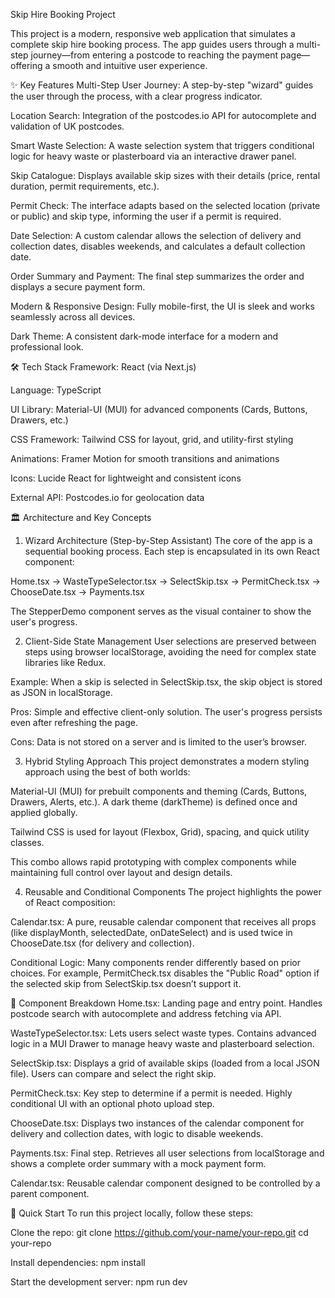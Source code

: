 Skip Hire Booking Project

This project is a modern, responsive web application that simulates a complete skip hire booking process. The app guides users through a multi-step journey—from entering a postcode to reaching the payment page—offering a smooth and intuitive user experience.

✨ Key Features
Multi-Step User Journey: A step-by-step "wizard" guides the user through the process, with a clear progress indicator.

Location Search: Integration of the postcodes.io API for autocomplete and validation of UK postcodes.

Smart Waste Selection: A waste selection system that triggers conditional logic for heavy waste or plasterboard via an interactive drawer panel.

Skip Catalogue: Displays available skip sizes with their details (price, rental duration, permit requirements, etc.).

Permit Check: The interface adapts based on the selected location (private or public) and skip type, informing the user if a permit is required.

Date Selection: A custom calendar allows the selection of delivery and collection dates, disables weekends, and calculates a default collection date.

Order Summary and Payment: The final step summarizes the order and displays a secure payment form.

Modern & Responsive Design: Fully mobile-first, the UI is sleek and works seamlessly across all devices.

Dark Theme: A consistent dark-mode interface for a modern and professional look.

🛠️ Tech Stack
Framework: React (via Next.js)

Language: TypeScript

UI Library: Material-UI (MUI) for advanced components (Cards, Buttons, Drawers, etc.)

CSS Framework: Tailwind CSS for layout, grid, and utility-first styling

Animations: Framer Motion for smooth transitions and animations

Icons: Lucide React for lightweight and consistent icons

External API: Postcodes.io for geolocation data

🏛️ Architecture and Key Concepts
1. Wizard Architecture (Step-by-Step Assistant)
The core of the app is a sequential booking process. Each step is encapsulated in its own React component:

Home.tsx → WasteTypeSelector.tsx → SelectSkip.tsx → PermitCheck.tsx → ChooseDate.tsx → Payments.tsx

The StepperDemo component serves as the visual container to show the user's progress.

2. Client-Side State Management
User selections are preserved between steps using browser localStorage, avoiding the need for complex state libraries like Redux.

Example: When a skip is selected in SelectSkip.tsx, the skip object is stored as JSON in localStorage.

Pros: Simple and effective client-only solution. The user's progress persists even after refreshing the page.

Cons: Data is not stored on a server and is limited to the user’s browser.

3. Hybrid Styling Approach
This project demonstrates a modern styling approach using the best of both worlds:

Material-UI (MUI) for prebuilt components and theming (Cards, Buttons, Drawers, Alerts, etc.). A dark theme (darkTheme) is defined once and applied globally.

Tailwind CSS is used for layout (Flexbox, Grid), spacing, and quick utility classes.

This combo allows rapid prototyping with complex components while maintaining full control over layout and design details.

4. Reusable and Conditional Components
The project highlights the power of React composition:

Calendar.tsx: A pure, reusable calendar component that receives all props (like displayMonth, selectedDate, onDateSelect) and is used twice in ChooseDate.tsx (for delivery and collection).

Conditional Logic: Many components render differently based on prior choices. For example, PermitCheck.tsx disables the "Public Road" option if the selected skip from SelectSkip.tsx doesn’t support it.

📂 Component Breakdown
Home.tsx: Landing page and entry point. Handles postcode search with autocomplete and address fetching via API.

WasteTypeSelector.tsx: Lets users select waste types. Contains advanced logic in a MUI Drawer to manage heavy waste and plasterboard selection.

SelectSkip.tsx: Displays a grid of available skips (loaded from a local JSON file). Users can compare and select the right skip.

PermitCheck.tsx: Key step to determine if a permit is needed. Highly conditional UI with an optional photo upload step.

ChooseDate.tsx: Displays two instances of the calendar component for delivery and collection dates, with logic to disable weekends.

Payments.tsx: Final step. Retrieves all user selections from localStorage and shows a complete order summary with a mock payment form.

Calendar.tsx: Reusable calendar component designed to be controlled by a parent component.

🚀 Quick Start
To run this project locally, follow these steps:

Clone the repo:
git clone https://github.com/your-name/your-repo.git
cd your-repo

Install dependencies:
npm install

Start the development server:
npm run dev
